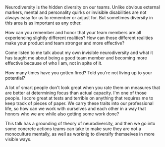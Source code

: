 Neurodiversity is the hidden diversity on our teams. Unlike obvious external markers, mental and personality quirks or invisible disabilities are not always easy for us to remember or adjust for. But sometimes diversity in this area is as important as any other. 

How can you remember and honor that your team members are all experiencing slightly different realities? How can those different realities make your product and team stronger and more effective?

Come listen to me talk about my own invisible neurodiversity and what it has taught me about being a good team member and becoming more effective because of who I am, not in spite of it.

How many times have you gotten fired?
Told you're not living up to your potential?

A lot of smart people don't look great when you rate them on measures that are better at determining focus than actual capacity. I'm one of those people. I score great at tests and terrible on anything that requires me to keep track of pieces of paper. We carry these traits into our professional life, so how can we work with ourselves and each other in a way that honors who we are while also getting some work done?

This talk has a grounding of theory of neurodiversity, and then we go into some concrete actions teams can take to make sure they are not a monoculture mentally, as well as worknig to diversify themselves in more visible ways.